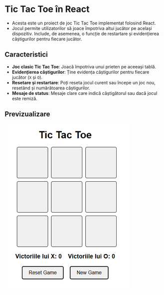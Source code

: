 # Tic Tac Toe în React

- Acesta este un proiect de joc Tic Tac Toe implementat folosind React. 
- Jocul permite utilizatorilor să joace împotriva altui jucător pe același dispozitiv. 
Include, de asemenea, o funcție de restartare și evidențierea câștigurilor pentru fiecare jucător.

## Caracteristici

- **Joc clasic Tic Tac Toe**: Joacă împotriva unui prieten pe aceeași tablă.
- **Evidențierea câștigurilor**: Ține evidența câștigurilor pentru fiecare jucător (`X` și `O`).
- **Resetare și restartare**: Poți reseta jocul curent sau începe un joc nou, resetând și numărătoarea câștigurilor.
- **Mesaje de status**: Mesaje clare care indică câștigătorul sau dacă jocul este remiză.

## Previzualizare

![Preview](https://raw.githubusercontent.com/AnaMariaDraganuta/tic-tac-toe/main/Screenshot.png)


